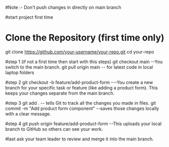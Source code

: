 #Note :- 
Don't push changes in directly on main branch

#start project first time 
# Clone the Repository (first time only)

git clone https://github.com/your-username/your-repo.git
cd your-repo

#step 1 (if not a first time then start with this steps)
git checkout main           --You switch to the main branch.
git pull origin main        -- for latest code in local laptop folders

#step 2
git checkout -b feature/add-product-form    ---You create a new branch for your specific task or feature (like adding a product form). This keeps your changes separate from the main branch.

#step 3
git add .              -- tells Git to track all the changes you made in files.
git commit -m "Add product form component"      --saves those changes locally with a clear message.

#step 4
git push origin feature/add-product-form    --This uploads your local branch to GitHub so others can see your work.


#last 
ask your team leader to review and merge it into the main branch.

